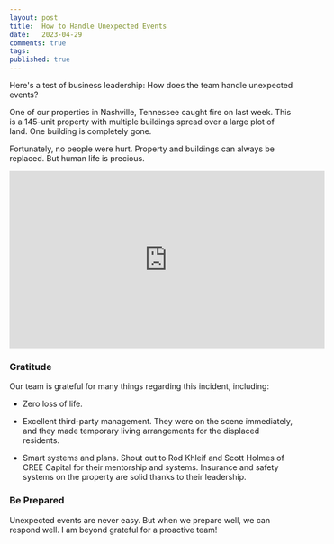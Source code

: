 ```yaml
---
layout: post
title:  How to Handle Unexpected Events
date:   2023-04-29
comments: true
tags: 
published: true
---
```

 
Here's a test of business leadership: How does the team handle unexpected events?

One of our properties in Nashville, Tennessee caught fire on last week. This is a 145-unit property with multiple buildings spread over a large plot of land. One building is completely gone.

Fortunately, no people were hurt. Property and buildings can always be replaced. But human life is precious.
 
<!--more-->

<div class="video-container">
<iframe width="560" height="315" src="https://www.youtube.com/embed/Ym6sUoxFtPE" title="YouTube video player" frameborder="0" allow="accelerometer; autoplay; clipboard-write; encrypted-media; gyroscope; picture-in-picture; web-share" allowfullscreen></iframe>
</div>

### Gratitude

Our team is grateful for many things regarding this incident, including:
* Zero loss of life.

* Excellent third-party management. They were on the scene immediately, and they made temporary living arrangements for the displaced residents.

* Smart systems and plans. Shout out to Rod Khleif and Scott Holmes of CREE Capital for their mentorship and systems. Insurance and safety systems on the property are solid thanks to their leadership.

### Be Prepared

Unexpected events are never easy. But when we prepare well, we can respond well. I am beyond grateful for a proactive team!